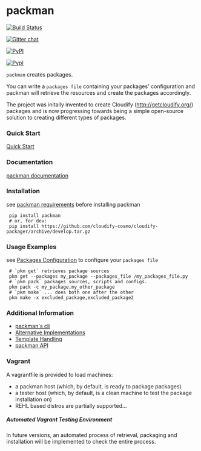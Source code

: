 packman
=======

[![Build Status](https://travis-ci.org/cloudify-cosmo/packman.svg?branch=develop)](https://travis-ci.org/cloudify-cosmo/packman)

[![Gitter chat](https://badges.gitter.im/cloudify-cosmo/packman.png)](https://gitter.im/cloudify-cosmo/packman)

[![PyPI](http://img.shields.io/pypi/dm/packman.svg)](http://img.shields.io/pypi/dm/packman.svg)

[![PypI](http://img.shields.io/pypi/v/packman.svg)](http://img.shields.io/pypi/v/packman.svg)

`packman` creates packages.

You can write a `packages file` containing your packages' configuration and packman will retrieve the resources and create the packages accordingly.

The project was initally invented to create Cloudify (http://getcloudify.org/) packages and is now progressing towards being a simple open-source solution to creating different types of packages.

### Quick Start
[Quick Start](http://packman.readthedocs.org/en/latest/quick_start.html)

### Documentation
[packman documentation](https://packman.readthedocs.org/en/latest/)

### Installation
see [packman requirements](http://packman.readthedocs.org/en/latest/installation.html#pre-requirements) before installing packman
```shell
 pip install packman
 # or, for dev:
 pip install https://github.com/cloudify-cosmo/cloudify-packager/archive/develop.tar.gz
```

### Usage Examples
see [Packages Configuration](http://packman.readthedocs.org/en/latest/component_config.html) to configure your `packages file`
```shell
 # `pkm get` retrieves package sources
 pkm get --packages my_package --packages_file /my_packages_file.py
 # `pkm pack` packages sources, scripts and configs.
 pkm pack -c my_package,my_other_package
 # `pkm make` ... does both one after the other
 pkm make -x excluded_package,excluded_package2
```

### Additional Information
- [packman's cli](http://packman.readthedocs.org/en/latest/pkm.html)
- [Alternative Implementations](http://packman.readthedocs.org/en/latest/alternative_methods.html)
- [Template Handling](http://packman.readthedocs.org/en/latest/template_handling.html)
- [packman API](http://packman.readthedocs.org/en/latest/api.html)

### Vagrant
A vagrantfile is provided to load machines:

- a packman host (which, by default, is ready to package packages)
- a tester host (which, by default, is a clean machine to test the package installation on)
- REHL based distros are partially supported...

##### Automated Vagrant Testing Environment
In future versions, an automated process of retrieval, packaging and installation will be implemented to check the entire process.


